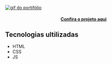 [<img src = "./src/imagens/gif-pi-portifolio.gif" alt="gif do portifólio">](https://github.com/JVIK19/projeto)
<h4 align="center"><a href="https://github.com/JVIK19/projeto">Confira o projeto aqui</a></h4>

## Tecnologias ultilizadas
- HTML
- CSS
- JS


